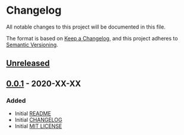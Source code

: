 # Changelog
All notable changes to this project will be documented in this file.

The format is based on [Keep a Changelog](https://keepachangelog.com/en/1.0.0/),
and this project adheres to [Semantic Versioning](https://semver.org/spec/v2.0.0.html).

## [Unreleased]

## [0.0.1] - 2020-XX-XX
### Added
- Initial [README](README.md)
- Initial [CHANGELOG](CHANGELOG.md)
- Initial [MIT LICENSE](LICENSE)

[unreleased]: https://github.com/snshare/atf-x-baseline-tests/compare/v0.0.1...HEAD
[0.0.1]: https://github.com/snshare/atf-x-baseline-tests/releases/tag/v0.0.1
